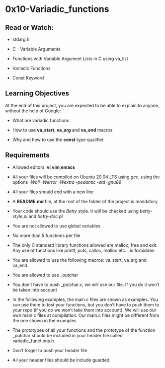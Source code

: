 # 0x10-Variadic_functions
## Read or Watch:
- stdarg.h

- C - Variable Arguments

- Functions with Variable Argument Lists in C using va_list

- Variadic Functions

- Const Keyword

## Learning Objectives
At the end of this project, you are expected to be able to explain to anyone, without the help of Google:

- What are variadic functions

- How to use **va_start**, **va_arg** and **va_end** macros

- Why and how to use the **const** type qualifier

## Requirements
- Allowed editors: **vi**,**vim**,**emacs**

- All your files will be compiled on Ubuntu 20.04 LTS using *gcc*, using the options *-Wall -Werror -Wextra -pedantic -std=gnu89*

- All your files should end with a new line

- A **README.md** file, at the root of the folder of the project is mandatory

- Your code should use the *Betty* style. It will be checked using *betty-style.pl* and *betty-doc.pl*

- You are not allowed to use global variables

- No more than 5 functions per file

- The only C standard library functions allowed are malloc, free and exit. Any use of functions like printf, puts, calloc, realloc etc… is forbidden

- You are allowed to use the following macros: va_start, va_arg and va_end

- You are allowed to use _putchar

- You don’t have to push _putchar.c, we will use our file. If you do it won’t be taken into account

- In the following examples, the main.c files are shown as examples. You can use them to test your functions, but you don’t have to push them to your repo (if you do we won’t take them into account). We will use our own main.c files at compilation. Our main.c files might be different from the one shown in the examples

- The prototypes of all your functions and the prototype of the function _putchar should be included in your header file called variadic_functions.h

- Don’t forget to push your header file

- All your header files should be include guarded
